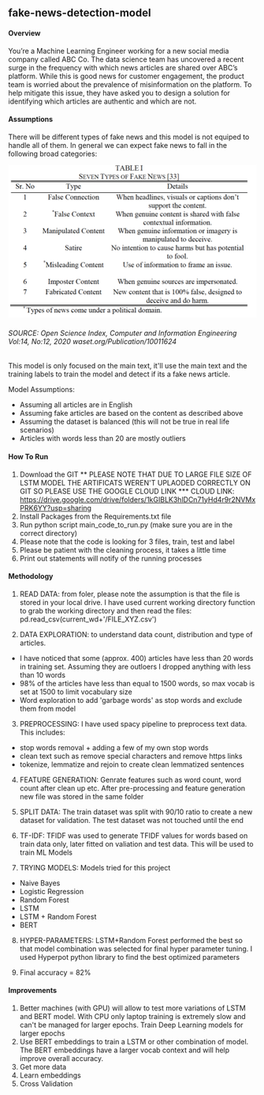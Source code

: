 ## fake-news-detection-model


#### Overview
You’re a Machine Learning Engineer working for a new social media company called ABC Co. The data science team has uncovered a recent surge in the frequency with which news articles are shared over ABC’s platform. While this is good news for customer engagement, the product team is worried about the prevalence of misinformation on the platform. To help mitigate this issue, they have asked you to design a solution for identifying which articles are authentic and which are not.

#### Assumptions
There will be different types of fake news and this model is not equiped to handle all of them. In general we can expect fake news to fall in the following broad categories:

![alt text](https://github.com/msaleem18/fake-news-detection-model/blob/main/types_of_fake_news.png)

###### SOURCE: Open Science Index, Computer and Information Engineering Vol:14, No:12, 2020 waset.org/Publication/10011624

This model is only focused on the main text, it'll use the main text and the training labels to train the model and detect if its a fake news article.

Model Assumptions:
* Assuming all articles are in English 
* Assuming fake articles are based on the content as described above
* Assuming the dataset is balanced (this will not be true in real life scenarios)
* Articles with words less than 20 are mostly outliers

#### How To Run
1. Download the GIT
** PLEASE NOTE THAT DUE TO LARGE FILE SIZE OF LSTM MODEL THE ARTIFICATS WEREN'T UPLAODED CORRECTLY ON GIT SO PLEASE USE THE GOOGLE CLOUD LINK
*** CLOUD LINK: https://drive.google.com/drive/folders/1kGIBLK3hlDCn71yHd4r9r2NVMxPRK6YY?usp=sharing
2. Install Packages from the Requirements.txt file
3. Run python script main_code_to_run.py (make sure you are in the correct directory)
4. Please note that the code is looking for 3 files, train, test and label
5. Please be patient with the cleaning process, it takes a little time
6. Print out statements will notify of the running processes

#### Methodology
1. READ DATA: from foler, please note the assumption is that the file is stored in your local drive. I have used current working directory function to grab the working directory and then read the files: pd.read_csv(current_wd+'/FILE_XYZ.csv')

2. DATA EXPLORATION: to understand data count, distribution and type of articles. 
* I have noticed that some (approx. 400) articles have less than 20 words in training set. Assuming they are outloers I dropped anything with less than 10 words
* 98% of the articles have less than equal to 1500 words, so max vocab is set at 1500 to limit vocabulary size
* Word exploration to add 'garbage words' as stop words and exclude them from model

3. PREPROCESSING: I have used spacy pipeline to preprocess text data. This includes:
* stop words removal + adding a few of my own stop words
* clean text such as remove special characters and remove https links
* tokenize, lemmatize and rejoin to create clean lemmatized sentences

4. FEATURE GENERATION: Genrate features such as word count, word count after clean up etc. After pre-processing and feature generation new file was stored in the same folder

5. SPLIT DATA: The train dataset was split with 90/10 ratio to create a new dataset for validation. The test dataset was not touched until the end

6. TF-IDF: TFIDF was used to generate TFIDF values for words based on train data only, later fitted on valiation and test data. This will be used to train ML Models

7. TRYING MODELS: Models tried for this project
* Naive Bayes
* Logistic Regression
* Random Forest
* LSTM
* LSTM + Random Forest
* BERT

8. HYPER-PARAMETERS: LSTM+Random Forest performed the best so that model combination was selected for final hyper parameter tuning. I used Hyperpot python library to find the best optimized parameters

9. Final accuracy = 82%


#### Improvements
1. Better machines (with GPU) will allow to test more variations of LSTM and BERT model. With CPU only laptop training is extremely slow and can't be managed for larger epochs. Train Deep Learning models for larger epochs 
2. Use BERT embeddings to train a LSTM or other combination of model. The BERT embeddings have a larger vocab context and will help improve overall accuracy.
3. Get more data
4. Learn embeddings
5. Cross Validation
